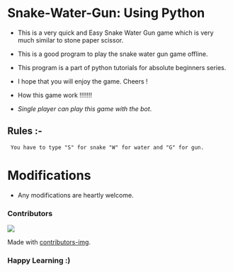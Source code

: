 # Snake-Water-Gun: Using Python

- This is a very quick and Easy Snake Water Gun game which is very much similar to stone paper scissor.
- This is a good program to play the snake water gun game offline.
- This program is a part of python tutorials for absolute beginners series. 
- I hope that you will enjoy the game. Cheers !
- How this game work !!!!!!!

- *Single player can play this game with the bot*.

## Rules :- 

     You have to type "S" for snake "W" for water and "G" for gun.
# Modifications
- Any modifications are heartly welcome.

### Contributors
<a href="https://github.com/Garima-sharma814/Snake-Water-Gun/graphs/contributors">
  <img src="https://contributors-img.web.app/image?repo=Garima-sharma814/Snake-Water-Gun" />
</a>

Made with [contributors-img](https://contributors-img.web.app).

### Happy Learning :)
